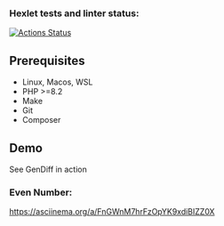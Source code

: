 ### Hexlet tests and linter status:
[![Actions Status](https://github.com/sleeplesspony/php-project-48/actions/workflows/hexlet-check.yml/badge.svg)](https://github.com/sleeplesspony/php-project-48/actions)

## Prerequisites

* Linux, Macos, WSL
* PHP >=8.2
* Make
* Git
* Composer

## Demo

See GenDiff in action

### Even Number:
https://asciinema.org/a/FnGWnM7hrFzOpYK9xdiBIZZ0X

